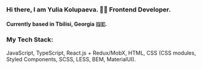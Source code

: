 ### Hi there, I am Yulia Kolupaeva. 👩‍💻 Frontend Developer.
#### Currently based in Tbilisi, Georgia 🇬🇪.

### My Tech Stack:
JavaScript, TypeScript, React.js + Redux/MobX, HTML, CSS (CSS modules, Styled Components, SCSS, LESS, BEM, MaterialUI).
